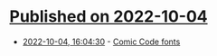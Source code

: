 # [Published on 2022-10-04](index.md)

* [2022-10-04, 16:04:30](https://lobste.rs/s/qhjxlq/comic_code_fonts) - [Comic Code fonts](https://fonts.ilovetypography.com/fonts/tabular-type-foundry/comic-code)
